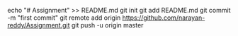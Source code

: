echo "# Assignment" >> README.md
git init
git add README.md
git commit -m "first commit"
git remote add origin https://github.com/narayan-reddy/Assignment.git
git push -u origin master

